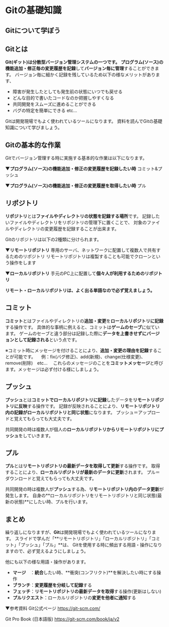# Gitの基礎知識
## Gitについて学ぼう
## Gitとは
**Git(ギット)**は分散型バージョン管理システムの一つです。
プログラム(ソース)の機能追加・修正毎の**変更履歴を記録**して**バージョン毎に管理**することができます。
バージョン毎に細かく記録を残しているため以下の様なメリットがあります、

* 障害が発生したとしても発生前の状態にいつでも戻せる
* どんな目的で書いたコードなのか把握しやすくなる
* 共同開発をスムーズに進めることができる
* バグの特定を簡単にできる
etc…

Gitは開発現場でもよく使われているツールになります。
資料を読んでGitの基礎知識について学びましょう。


## Gitの基本的な作業
Gitでバージョン管理する時に実施する基本的な作業は以下になります。

**▼プログラム(ソース)の機能追加・修正の変更履歴を記録したい時**
コミット&プッシュ

**▼プログラム(ソース)の機能追加・修正の変更履歴を取得したい時**
プル


## リポジトリ
**リポジトリ**とは**ファイルやディレクトリの状態を記録する場所**です。
記録したいファイルやディレクトリをリポジトリの管理下に置くことで、
対象のファイルやディレクトリの変更履歴を記録することが出来ます。

Gitのリポジトリは以下の2種類に分けられます。

**▼リモートリポジトリ**
専用のサーバ、ネットワークに配置して複数人で共有するためのリポジトリ
リモートリポジトリは複製することも可能でクローンという操作をします

**▼ローカルリポジトリ**
手元のPC上に配置して**個々人が利用するためのリポジトリ**

**リモート・ローカルリポジトリは、よく出る単語なので必ず覚えましょう。**


## コミット
**コミット**とはファイルやディレクトリの**追加・変更**を**ローカルリポジトリに記録**する操作です。
具体的な事柄に例えると、コミットは**ゲームのセーブ**に似ています。
ゲームのセーブと違う部分は記録した際に**データを上書きせずにバージョンとして記録される**という点です。

※コミット時にメッセージを付けることにより、**追加・変更の理由を記録**することが可能です。
　例：fix(バグ修正)、add(新規)、change(仕様変更)、remove(削除)　etc…
　これらのメッセージのことを**コミットメッセージ**と呼びます。メッセージは必ず付ける様にしましょう。


## プッシュ
**プッシュ**とは**コミットでローカルリポジトリに記録**したデータを**リモートリポジトリに反映**する操作です。
記録が反映されることにより、**リモートリポジトリ内の記録がローカルリポジトリと同じ状態**になります。
プッシュ＝アップロードと覚えてもらっても大丈夫です。

共同開発の時は複数人が個人の**ローカルリポジトリからリモートリポジトリにプッシュ**をしていきます。


## プル
**プル**とは**リモートリポジトリの最新データを取得して更新**する操作です。
取得することにより、**ローカルリポジトリが最新のデータに更新**されます。
プル＝ダウンロードと覚えてもらっても大丈夫です。

共同開発の時は複数人が**プッシュ**する為、**リモートリポジトリ内のデータ更新**が発生します。
自身の**ローカルリポジトリをリモートリポジトリと同じ状態(最新の状態)**にしたい時、プルを行います。


## まとめ
繰り返しになりますが、**Git**は開発現場でもよく使われているツールになります。
スライドで学んだ「**リモートリポジトリ」「ローカルリポジトリ」「コミット」「プッシュ」「プル」**は、
Gitを使用する時に頻出する用語・操作になりますので、必ず覚えるようにしましょう。

他にも以下の様な用語・操作があります。
* **マージ**　：**統合**したい時、**衝突(コンフリクト)**を解決したい時にする操作
* **ブランチ**：**変更履歴を分岐して記録**する
* **フェッチ**：**リモートリポジトリの最新データを取得**する操作(更新はしない)
* **プルリクエスト**：ローカルリポジトリの**変更を他者に通知**する


▼参考資料
Git公式ページ
https://git-scm.com/

Git Pro Book (日本語版)
https://git-scm.com/book/ja/v2
